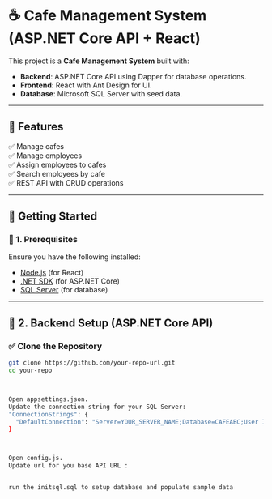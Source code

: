 # ☕ Cafe Management System (ASP.NET Core API + React)

This project is a **Cafe Management System** built with:
- **Backend**: ASP.NET Core API using Dapper for database operations.
- **Frontend**: React with Ant Design for UI.
- **Database**: Microsoft SQL Server with seed data.

---

## 📌 Features
✅ Manage cafes  
✅ Manage employees  
✅ Assign employees to cafes  
✅ Search employees by cafe  
✅ REST API with CRUD operations  

---

## 🚀 Getting Started

### 🔹 1. **Prerequisites**
Ensure you have the following installed:
- [Node.js](https://nodejs.org/en/) (for React)
- [.NET SDK](https://dotnet.microsoft.com/en-us/download) (for ASP.NET Core)
- [SQL Server](https://www.microsoft.com/en-us/sql-server/sql-server-downloads) (for database)

---

## 🔹 2. **Backend Setup (ASP.NET Core API)**

### ✅ Clone the Repository
```sh
git clone https://github.com/your-repo-url.git
cd your-repo



Open appsettings.json.
Update the connection string for your SQL Server:
"ConnectionStrings": {
  "DefaultConnection": "Server=YOUR_SERVER_NAME;Database=CAFEABC;User Id=yourUser;Password=yourPassword;TrustServerCertificate=True;"
}



Open config.js.
Update url for you base API URL :


run the initsql.sql to setup database and populate sample data 